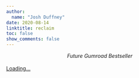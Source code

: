 ```yaml
---
author:
  name: "Josh Duffney"
date: 2020-08-14
linktitle: reclaim
toc: false
show_comments: false
---
```


<div align="center">
<i>Future Gumroad Bestseller</i>
</div>

<br>

<script src="https://gumroad.com/js/gumroad-embed.js"></script>
<div class="gumroad-product-embed" data-gumroad-product-id="re-claim"><a href="https://gumroad.com/l/re-claim">Loading...</a></div>